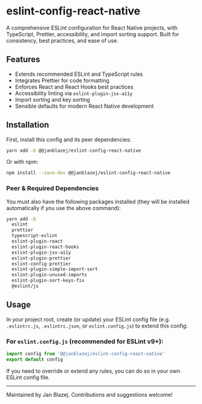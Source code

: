 # eslint-config-react-native

A comprehensive ESLint configuration for React Native projects, with TypeScript, Prettier, accessibility, and import sorting support. Built for consistency, best practices, and ease of use.

## Features

- Extends recommended ESLint and TypeScript rules
- Integrates Prettier for code formatting
- Enforces React and React Hooks best practices
- Accessibility linting via `eslint-plugin-jsx-a11y`
- Import sorting and key sorting
- Sensible defaults for modern React Native development

## Installation

First, install this config and its peer dependencies:

```sh
yarn add -D @@janblazej/eslint-config-react-native
```

Or with npm:

```sh
npm install --save-dev @@janblazej/eslint-config-react-native
```

### Peer & Required Dependencies

You must also have the following packages installed (they will be installed automatically if you use the above command):

```sh
yarn add -D
  eslint 
  prettier 
  typescript-eslint
  eslint-plugin-react 
  eslint-plugin-react-hooks
  eslint-plugin-jsx-a11y 
  eslint-plugin-prettier
  eslint-config-prettier
  eslint-plugin-simple-import-sort
  eslint-plugin-unused-imports
  eslint-plugin-sort-keys-fix
  @eslint/js

```

## Usage

In your project root, create (or update) your ESLint config file (e.g. `.eslintrc.js`, `.eslintrc.json`, or `eslint.config.js`) to extend this config:

### For `eslint.config.js` (recommended for ESLint v9+):

```js
import config from '@@janblazej/eslint-config-react-native'
export default config
```

If you need to override or extend any rules, you can do so in your own ESLint config file.

---

Maintained by Jan Blazej. Contributions and suggestions welcome!